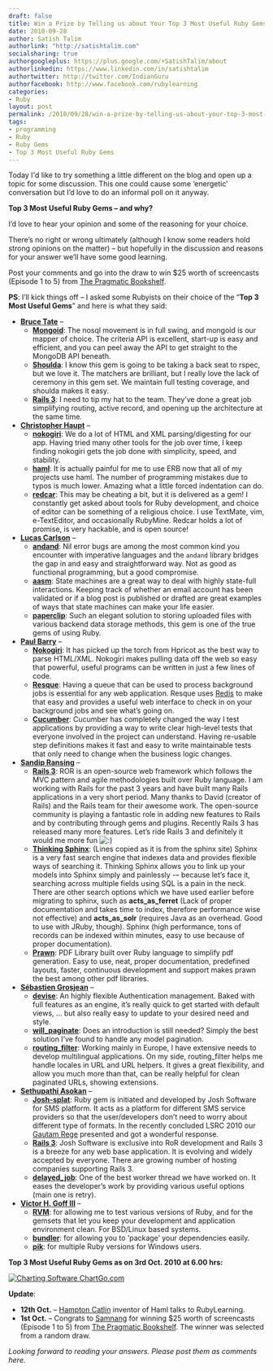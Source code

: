 ```yaml
---
draft: false
title: Win a Prize by Telling us about Your Top 3 Most Useful Ruby Gems
date: 2010-09-28
author: Satish Talim
authorlink: "http://satishtalim.com"
socialsharing: true
authorgoogleplus: https://plus.google.com/+SatishTalim/about
authorlinkedin: https://www.linkedin.com/in/satishtalim
authortwitter: http://twitter.com/IndianGuru
authorfacebook: http://www.facebook.com/rubylearning
categories:
- Ruby
layout: post
permalink: /2010/09/28/win-a-prize-by-telling-us-about-your-top-3-most-useful-ruby-gems/
tags:
- programming
- Ruby
- Ruby Gems
- Top 3 Most Useful Ruby Gems
---
```

Today I'd like to try something a little different on the blog and open
up a topic for some discussion. This one could cause some ‘energetic’
conversation but I’d love to do an informal poll on it anyway.<!--more-->

**Top 3 Most Useful Ruby Gems – and why?**

I’d love to hear your opinion and some of the reasoning for your choice.

There’s no right or wrong ultimately (although I know some readers hold
strong opinions on the matter) – but hopefully in the discussion and
reasons for your answer we’ll have some good learning.

Post your comments and go into the draw to win \$25 worth of screencasts
(Episode 1 to 5) from [The Pragmatic
Bookshelf](http://www.pragprog.com/screencasts/v-dtrubyom/the-ruby-object-model-and-metaprogramming).

**PS**: I’ll kick things off – I asked some Rubyists on their choice of
the “**Top 3 Most Useful Gems**” and here is what they said:

-   **[Bruce
    Tate](http://rubylearning.com/blog/2008/11/25/little-known-ways-to-ruby-mastery-by-bruce-tate/)**
    –
    -   **[Mongoid](http://mongoid.org/)**: The nosql movement is in
        full swing, and mongoid is our mapper of choice. The criteria
        API is excellent, start-up is easy and efficient, and you can
        peel away the API to get straight to the MongoDB API beneath.
    -   **[Shoulda](http://github.com/thoughtbot/shoulda)**: I know this
        gem is going to be taking a back seat to rspec, but we love it.
        The matchers are brilliant, but I really love the lack of
        ceremony in this gem set. We maintain full testing coverage, and
        shoulda makes it easy.
    -   **[Rails 3](http://rubyonrails.org/)**: I need to tip my hat to
        the team. They’ve done a great job simplifying routing, active
        record, and opening up the architecture at the same time.
-   **[Christopher Haupt](http://twitter.com/chaupt)** –
    -   **[nokogiri](http://nokogiri.org/)**: We do a lot of HTML and
        XML parsing/digesting for our app. Having tried many other tools
        for the job over time, I keep finding nokogiri gets the job done
        with simplicity, speed, and stability.
    -   **[haml](http://haml-lang.com/)**: It is actually painful for me
        to use ERB now that all of my projects use haml. The number of
        programming mistakes due to typos is much lower. Amazing what a
        little forced indentation can do.
    -   **[redcar](http://redcareditor.com/)**: This may be cheating a
        bit, but it is delivered as a gem! I constantly get asked about
        tools for Ruby development, and choice of editor can be
        something of a religious choice. I use TextMate, vim,
        e-TextEditor, and occasionally RubyMine. Redcar holds a lot of
        promise, is very hackable, and is open source!
-   **[Lucas Carlson](http://rufy.com/)** –
    -   **[andand](http://andand.rubyforge.org/)**: Nil error bugs are
        among the most common kind you encounter with imperative
        languages and the `andand` library bridges the gap in and easy
        and straightforward way. Not as good as functional programming,
        but a good compromise.
    -   **[aasm](http://rubygems.org/gems/aasm)**: State machines are a
        great way to deal with highly state-full interactions. Keeping
        track of whether an email account has been validated or if a
        blog post is published or drafted are great examples of ways
        that state machines can make your life easier.
    -   **[paperclip](http://thoughtbot.com/community/)**: Such an
        elegant solution to storing uploaded files with various backend
        data storage methods, this gem is one of the true gems of using
        Ruby.
-   **[Paul Barry](http://paulbarry.com/)** –
    -   **[Nokogiri](http://nokogiri.org/)**: It has picked up the torch
        from Hpricot as the best way to parse HTML/XML. Nokogiri makes
        pulling data off the web so easy that powerful, useful programs
        can be written in just a few lines of code.
    -   **[Resque](http://github.com/defunkt/resque)**: Having a queue
        that can be used to process background jobs is essential for any
        web application. Resque uses
        [Redis](http://github.com/antirez/redis) to make that easy and
        provides a useful web interface to check in on your background
        jobs and see what’s going on.
    -   **[Cucumber](http://cukes.info/)**: Cucumber has completely
        changed the way I test applications by providing a way to write
        clear high-level tests that everyone involved in the project can
        understand. Having re-usable step definitions makes it fast and
        easy to write maintainable tests that only need to change when
        the business logic changes.
-   **[Sandip Ransing](http://www.funonrails.com/)** –
    -   **[Rails 3](http://rubyonrails.org/)**: ROR is an open-source
        web framework which follows the MVC pattern and agile
        methodologies built over Ruby language. I am working with Rails
        for the past 3 years and have built many Rails applications in a
        very short period. Many thanks to David (creator of Rails) and
        the Rails team for their awesome work. The open-source community
        is playing a fantastic role in adding new features to Rails and
        by contributing through gems and plugins. Recently Rails 3 has
        released many more features. Let’s ride Rails 3 and definitely
        it would me more fun
        ![:)](http://rubylearning.com/blog/wp-includes/images/smilies/icon_smile.gif)
    -   **[Thinking Sphinx](http://freelancing-god.github.com/ts/en/)**:
        (Lines copied as it is from the sphinx site) Sphinx is a very
        fast search engine that indexes data and provides flexible ways
        of searching it. Thinking Sphinx allows you to link up your
        models into Sphinx simply and painlessly -– because let’s face
        it, searching across multiple fields using SQL is a pain in the
        neck. There are other search options which we have used earlier
        before migrating to sphinx, such as **acts\_as\_ferret** (Lack
        of proper documentation and takes time to index, therefore
        performance wise not effective) and **acts\_as\_solr** (requires
        Java as an overhead. Good to use with JRuby, though). Sphinx
        (high performance, tons of records can be indexed within
        minutes, easy to use because of proper documentation).
    -   **[Prawn](http://github.com/sandal/prawn)**: PDF Library built
        over Ruby language to simplify pdf generation. Easy to use,
        neat, proper documentation, predefined layouts, faster,
        continuous development and support makes prawn the best among
        other pdf libraries.
-   **[Sébastien Grosjean](https://twitter.com/sebgrosjean)** –
    -   **[devise](http://rubygems.org/gems/devise)**: An highly
        flexible Authentication management. Baked with full features as
        an engine, it’s really quick to get started with default views,
        … but also really easy to update to your desired need and style.
    -   **[will\_paginate](http://github.com/mislav/will_paginate/wiki)**:
        Does an introduction is still needed? Simply the best solution
        I’ve found to handle any model pagination.
    -   **[routing\_filter](http://github.com/svenfuchs/routing-filter)**:
        Working mainly in Europe, I have extensive needs to develop
        multilingual applications. On my side, routing\_filter helps me
        handle locales in URL and URL helpers. It gives a great
        flexibility, and allow you much more than that, can be really
        helpful for clean paginated URLs, showing extensions.
-   **[Sethupathi Asokan](http://joshsoftware.com/)** –
    -   **[Josh-splat](http://josh-splat.heroku.com/#1)**: Ruby gem is
        initiated and developed by Josh Software for SMS platform. It
        acts as a platform for different SMS service providers so that
        the user/developers don’t need to worry about different type of
        formats. In the recently concluded LSRC 2010 our [Gautam
        Rege](http://twitter.com/gautamrege) presented and got a
        wonderful response.
    -   **[Rails 3](http://rubyonrails.org/)**: Josh Software is
        exclusive into RoR development and Rails 3 is a breeze for any
        web base application. It is evolving and widely accepted by
        everyone. There are growing number of hosting companies
        supporting Rails 3.
    -   **[delayed\_job](http://github.com/collectiveidea/delayed_job)**:
        One of the best worker thread we have worked on. It eases the
        developer’s work by providing various useful options (main one
        is retry).
-   **[Victor H. Goff III](http://vgoff.posterous.com/)** –
    -   **[RVM](http://rvm.beginrescueend.com/)**: for allowing me to
        test various versions of Ruby, and for the gemsets that let you
        keep your development and application environment clean. For
        BSD/Linux based systems.
    -   **[bundler](http://github.com/carlhuda/bundler)**: for allowing
        you to ‘package’ your dependencies easily.
    -   **[pik](http://rubygems.org/gems/pik)**: for multiple Ruby
        versions for Windows users.

**Top 3 Most Useful Ruby Gems as on 3rd Oct. 2010 at 6.00 hrs:**

[![Charting Software
ChartGo.com](http://www.chartgo.com/link.do?id=7d2f57b9aa "ChartGo.com")](http://www.chartgo.com/linkshare.do?id=7d2f57b9aa)

**Update**:

-   **12th Oct.** – [Hampton
    Catlin](http://rubylearning.com/blog/2010/10/12/hampton-catlin-on-haml/)
    inventor of Haml talks to RubyLearning.
-   **1st Oct.** – Congrats to
    [Samnang](http://rubylearning.com/blog/2010/09/28/win-a-prize-by-telling-us-about-your-top-3-most-useful-ruby-gems/#comment-125598)
    for winning \$25 worth of screencasts (Episode 1 to 5) from [The
    Pragmatic
    Bookshelf](http://www.pragprog.com/screencasts/v-dtrubyom/the-ruby-object-model-and-metaprogramming).
    The winner was selected from a random draw.

*Looking forward to reading your answers. Please post them as comments
here.*
